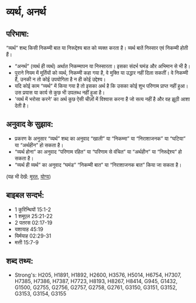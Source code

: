 # व्यर्थ, अनर्थ #

## परिभाषा: ##

“व्यर्थ” शब्द किसी निकम्मी बात या निरूद्देश्य बात को व्यक्त करता है। व्यर्थ बातें निस्सार एवं निकम्मी होती हैं।

* “अनर्थ” (व्यर्थ ही व्यर्थ) अर्थात निकम्मापन या निस्सारता। इसका संदर्भ घमंड और अभिमान से भी है।
* पुराने नियम में मूर्तियों को व्यर्थ, निकम्मी कहा गया है, वे मुक्ति या उद्धार नहीं दिला सकतीं। वे निकम्मी हैं, उनकी न तो कोई उपयोगिता है न ही कोई उद्देश्य।
* यदि कोई काम “व्यर्थ” में किया गया है तो इसका अर्थ है कि उसका कोई शुभ परिणाम प्राप्त नहीं हुआ। उस प्रयास या कार्य से कुछ भी उपलब्ध नहीं हुआ है।
* 'व्यर्थ में भरोसा करने' का अर्थ कुछ ऐसी चीज़ों में विश्वास करना है जो सत्य नहीं है और वह झूठी आशा देती है।

## अनुवाद के सुझाव: ##

* प्रकरण के अनुसार “व्यर्थ” शब्द का अनुवाद “खाली” या “निकम्मा” या “निराशाजनक” या “घटिया” या “अर्थहीन” हो सकता है।
* “व्यर्थ होना” का अनुवाद “परिणाम रहित” या “परिणाम से वंचित” या “अर्थहीन” या “निरूद्देश्य” हो सकता है।
* “व्यर्थ ही व्यर्थ” का अनुवाद “घमंड” “निकम्मी बात” या “निराशाजनक बात” किया जा सकता है।

(यह भी देखें: [मूरत](../idol.md), [योग्य](../worthy.md))

## बाइबल सन्दर्भ: ##

* 1 कुरिन्थियों 15:1-2
* 1 शमूएल 25:21-22
* 2 पतरस 02:17-19
* यशायाह 45:19
* यिर्मयाह 02:29-31
* मत्ती 15:7-9

## शब्द तथ्य: ##

* Strong's: H205, H1891, H1892, H2600, H3576, H5014, H6754, H7307, H7385, H7386, H7387, H7723, H8193, H8267, H8414, G945, G1432, G1500, G2755, G2756, G2757, G2758, G2761, G3150, G3151, G3152, G3153, G3154, G3155
